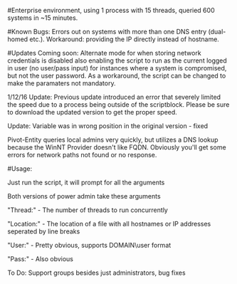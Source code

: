 #Enterprise environment, using 1 process with 15 threads, queried 600 systems in ~15 minutes.

#Known Bugs:
Errors out on systems with more than one DNS entry (dual-homed etc.). Workaround: providing the IP directly instead of hostname.

#Updates
Coming soon: Alternate mode for when storing network credentials is disabled also enabling the script to run as the current logged in user (no user/pass input) for instances where a system is compromised, but not the user password. As a workaround, the script can be changed to make the paramaters not mandatory.

1/12/16 Update: Previous update introduced an error that severely limited the speed due to a process being outside of the scriptblock. Please be sure to download the updated version to get the proper speed.

Update: Variable was in wrong position in the original version - fixed

Pivot-Entity queries local admins very quickly, but utilizes a DNS lookup because the WinNT Provider doesn't like FQDN.
Obviously you'll get some errors for network paths not found or no response.

#Usage:

Just run the script, it will prompt for all the arguments

Both versions of power admin take these arguments

"Thread:" - The number of threads to run concurrently

"Location:" - The location of a file with all hostnames or IP addresses seperated by line breaks

"User:" - Pretty obvious, supports DOMAIN\user format

"Pass:" - Also obvious

To Do: Support groups besides just administrators, bug fixes
